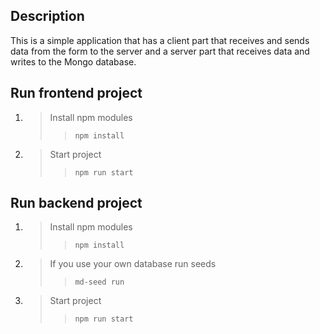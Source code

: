 ## Description
This is a simple application that has a client part that receives and sends data from the form to the server and a server part that receives data and writes to the Mongo database.
## Run frontend project
1. > Install npm modules
   >> <code>npm install</code>
2. >Start project
   >><code>npm run start</code>

## Run backend project
1. > Install npm modules
   >> <code>npm install</code>
2. > If you use your own database run seeds
   >><code>md-seed run</code>
3. >Start project
   >><code>npm run start</code>

